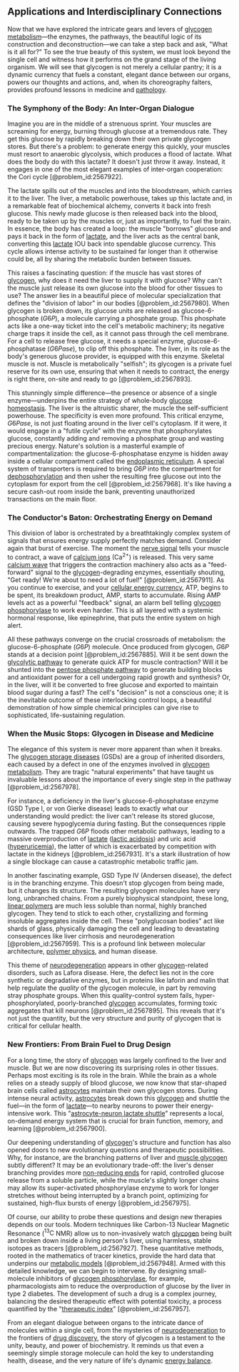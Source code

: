 ## Applications and Interdisciplinary Connections

Now that we have explored the intricate gears and levers of [glycogen metabolism](@article_id:162947)—the enzymes, the pathways, the beautiful logic of its construction and deconstruction—we can take a step back and ask, "What is it all for?" To see the true beauty of this system, we must look beyond the single cell and witness how it performs on the grand stage of the living organism. We will see that glycogen is not merely a cellular pantry; it is a dynamic currency that fuels a constant, elegant dance between our organs, powers our thoughts and actions, and, when its choreography falters, provides profound lessons in medicine and [pathology](@article_id:193146).

### The Symphony of the Body: An Inter-Organ Dialogue

Imagine you are in the middle of a strenuous sprint. Your muscles are screaming for energy, burning through glucose at a tremendous rate. They get this glucose by rapidly breaking down their own private glycogen stores. But there's a problem: to generate energy this quickly, your muscles must resort to anaerobic glycolysis, which produces a flood of lactate. What does the body do with this lactate? It doesn't just throw it away. Instead, it engages in one of the most elegant examples of inter-organ cooperation: the Cori cycle [@problem_id:2567922].

The lactate spills out of the muscles and into the bloodstream, which carries it to the liver. The liver, a metabolic powerhouse, takes up this lactate and, in a remarkable feat of biochemical alchemy, converts it back into fresh glucose. This newly made glucose is then released back into the blood, ready to be taken up by the muscles or, just as importantly, to fuel the brain. In essence, the body has created a loop: the muscle "borrows" glucose and pays it back in the form of [lactate](@article_id:173623), and the liver acts as the central bank, converting this [lactate](@article_id:173623) IOU back into spendable glucose currency. This cycle allows intense activity to be sustained far longer than it otherwise could be, all by sharing the metabolic burden between tissues.

This raises a fascinating question: if the muscle has vast stores of [glycogen](@article_id:144837), why does it need the liver to supply it with glucose? Why can't the muscle just release its own glucose into the blood for other tissues to use? The answer lies in a beautiful piece of molecular specialization that defines the "division of labor" in our bodies [@problem_id:2567980]. When glycogen is broken down, its glucose units are released as glucose-6-phosphate ($G6P$), a molecule carrying a phosphate group. This phosphate acts like a one-way ticket into the cell's metabolic machinery; its negative charge traps it inside the cell, as it cannot pass through the cell membrane. For a cell to release free glucose, it needs a special enzyme, glucose-6-phosphatase ($G6Pase$), to clip off this phosphate. The liver, in its role as the body's generous glucose provider, is equipped with this enzyme. Skeletal muscle is not. Muscle is metabolically "selfish"; its glycogen is a private fuel reserve for its own use, ensuring that when it needs to contract, the energy is right there, on-site and ready to go [@problem_id:2567893].

This stunningly simple difference—the presence or absence of a single enzyme—underpins the entire strategy of whole-body [glucose homeostasis](@article_id:148200). The liver is the altruistic sharer, the muscle the self-sufficient powerhouse. The specificity is even more profound. This critical enzyme, $G6Pase$, is not just floating around in the liver cell's cytoplasm. If it were, it would engage in a "futile cycle" with the enzyme that phosphorylates glucose, constantly adding and removing a phosphate group and wasting precious energy. Nature's solution is a masterful example of compartmentalization: the glucose-6-phosphatase enzyme is hidden away inside a cellular compartment called the [endoplasmic reticulum](@article_id:141829). A special system of transporters is required to bring $G6P$ into the compartment for [dephosphorylation](@article_id:174836) and then usher the resulting free glucose out into the cytoplasm for export from the cell [@problem_id:2567968]. It's like having a secure cash-out room inside the bank, preventing unauthorized transactions on the main floor.

### The Conductor's Baton: Orchestrating Energy on Demand

This division of labor is orchestrated by a breathtakingly complex system of signals that ensures energy supply perfectly matches demand. Consider again that burst of exercise. The moment the [nerve signal](@article_id:153469) tells your muscle to contract, a wave of [calcium ions](@article_id:140034) ($\mathrm{Ca}^{2+}$) is released. This very same [calcium wave](@article_id:263942) that triggers the contraction machinery also acts as a "feed-forward" signal to the [glycogen](@article_id:144837)-degrading enzymes, essentially shouting, "Get ready! We're about to need a lot of fuel!" [@problem_id:2567911]. As you continue to exercise, and your [cellular energy currency](@article_id:138131), ATP, begins to be spent, its breakdown product, AMP, starts to accumulate. Rising AMP levels act as a powerful "feedback" signal, an alarm bell telling [glycogen phosphorylase](@article_id:176897) to work even harder. This is all layered with a systemic hormonal response, like epinephrine, that puts the entire system on high alert.

All these pathways converge on the crucial crossroads of metabolism: the glucose-6-phosphate ($G6P$) molecule. Once produced from glycogen, $G6P$ stands at a decision point [@problem_id:2567885]. Will it be sent down the [glycolytic pathway](@article_id:170642) to generate quick ATP for muscle contraction? Will it be shunted into the [pentose phosphate pathway](@article_id:174496) to generate building blocks and antioxidant power for a cell undergoing rapid growth and synthesis? Or, in the liver, will it be converted to free glucose and exported to maintain blood sugar during a fast? The cell's "decision" is not a conscious one; it is the inevitable outcome of these interlocking control loops, a beautiful demonstration of how simple chemical principles can give rise to sophisticated, life-sustaining regulation.

### When the Music Stops: Glycogen in Disease and Medicine

The elegance of this system is never more apparent than when it breaks. The [glycogen storage diseases](@article_id:166899) (GSDs) are a group of inherited disorders, each caused by a defect in one of the enzymes involved in [glycogen metabolism](@article_id:162947). They are tragic "natural experiments" that have taught us invaluable lessons about the importance of every single step in the pathway [@problem_id:2567978].

For instance, a deficiency in the liver's glucose-6-phosphatase enzyme (GSD Type I, or von Gierke disease) leads to exactly what our understanding would predict: the liver can't release its stored glucose, causing severe hypoglycemia during fasting. But the consequences ripple outwards. The trapped $G6P$ floods other metabolic pathways, leading to a massive overproduction of [lactate](@article_id:173623) ([lactic acidosis](@article_id:149357)) and uric acid ([hyperuricemia](@article_id:166057)), the latter of which is exacerbated by competition with lactate in the kidneys [@problem_id:2567931]. It's a stark illustration of how a single blockage can cause a catastrophic metabolic traffic jam.

In another fascinating example, GSD Type IV (Andersen disease), the defect is in the branching enzyme. This doesn't stop glycogen from being made, but it changes its structure. The resulting glycogen molecules have very long, unbranched chains. From a purely biophysical standpoint, these long, [linear polymers](@article_id:161121) are much less soluble than normal, highly branched glycogen. They tend to stick to each other, crystallizing and forming insoluble aggregates inside the cell. These "polyglucosan bodies" act like shards of glass, physically damaging the cell and leading to devastating consequences like liver cirrhosis and neurodegeneration [@problem_id:2567959]. This is a profound link between molecular architecture, [polymer physics](@article_id:144836), and human disease.

This theme of [neurodegeneration](@article_id:167874) appears in other [glycogen](@article_id:144837)-related disorders, such as Lafora disease. Here, the defect lies not in the core synthetic or degradative enzymes, but in proteins like laforin and malin that help regulate the *quality* of the glycogen molecule, in part by removing stray phosphate groups. When this quality-control system fails, hyper-phosphorylated, poorly-branched [glycogen](@article_id:144837) accumulates, forming toxic aggregates that kill neurons [@problem_id:2567895]. This reveals that it's not just the quantity, but the very structure and purity of glycogen that is critical for cellular health.

### New Frontiers: From Brain Fuel to Drug Design

For a long time, the story of [glycogen](@article_id:144837) was largely confined to the liver and muscle. But we are now discovering its surprising roles in other tissues. Perhaps most exciting is its role in the brain. While the brain as a whole relies on a steady supply of blood glucose, we now know that star-shaped brain cells called [astrocytes](@article_id:154602) maintain their own glycogen stores. During intense neural activity, [astrocytes](@article_id:154602) break down this [glycogen](@article_id:144837) and shuttle the fuel—in the form of [lactate](@article_id:173623)—to nearby neurons to power their energy-intensive work. This "[astrocyte-neuron lactate shuttle](@article_id:168839)" represents a local, on-demand energy system that is crucial for brain function, memory, and learning [@problem_id:2567900].

Our deepening understanding of [glycogen](@article_id:144837)'s structure and function has also opened doors to new evolutionary questions and therapeutic possibilities. Why, for instance, are the branching patterns of liver and [muscle glycogen](@article_id:171593) subtly different? It may be an evolutionary trade-off: the liver's denser branching provides more [non-reducing ends](@article_id:172557) for rapid, controlled glucose release from a soluble particle, while the muscle's slightly longer chains may allow its super-activated phosphorylase enzyme to work for longer stretches without being interrupted by a branch point, optimizing for sustained, high-flux bursts of energy [@problem_id:2567975].

Of course, our ability to probe these questions and design new therapies depends on our tools. Modern techniques like Carbon-13 Nuclear Magnetic Resonance (${}^{13}\text{C}$ NMR) allow us to non-invasively watch [glycogen](@article_id:144837) being built and broken down inside a living person's liver, using harmless, stable isotopes as tracers [@problem_id:2567927]. These quantitative methods, rooted in the mathematics of tracer kinetics, provide the hard data that underpins our [metabolic models](@article_id:167379) [@problem_id:2567948]. Armed with this detailed knowledge, we can begin to intervene. By designing small-molecule inhibitors of [glycogen phosphorylase](@article_id:176897), for example, pharmacologists aim to reduce the overproduction of glucose by the liver in type 2 diabetes. The development of such a drug is a complex journey, balancing the desired therapeutic effect with potential toxicity, a process quantified by the "[therapeutic index](@article_id:165647)" [@problem_id:2567957].

From an elegant dialogue between organs to the intricate dance of molecules within a single cell, from the mysteries of [neurodegeneration](@article_id:167874) to the frontiers of [drug discovery](@article_id:260749), the story of glycogen is a testament to the unity, beauty, and power of biochemistry. It reminds us that even a seemingly simple storage molecule can hold the key to understanding health, disease, and the very nature of life's dynamic [energy balance](@article_id:150337).